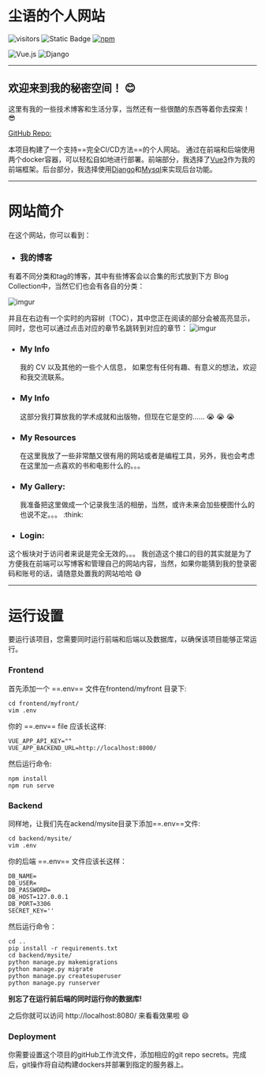 #  尘语的个人网站
![visitors](https://visitor-badge.laobi.icu/badge?page_id=moringspeaker.visitor-badge) ![Static Badge](https://img.shields.io/badge/python-3.8-blue) [![npm](https://img.shields.io/npm/v/vue.svg)](https://www.npmjs.com/package/vue)

![Vue.js](https://img.shields.io/badge/vuejs-%2335495e.svg?style=for-the-badge&logo=vuedotjs&logoColor=%234FC08D) ![Django](https://img.shields.io/badge/django-%23092E20.svg?style=for-the-badge&logo=django&logoColor=white)

 ---
## 欢迎来到我的秘密空间！ :blush:
这里有我的一些技术博客和生活分享，当然还有一些很酷的东西等着你去探索！ :sunglasses:

[GitHub Repo:](https://github.com/moringspeaker/mysite)

本项目构建了一个支持==完全CI/CD方法==的个人网站。 通过在前端和后端使用两个docker容器，可以轻松自如地进行部署。前端部分，我选择了[Vue3](https://github.com/vuejs/core)作为我的前端框架。后台部分，我选择使用[Django](https://github.com/django/django)和[Mysql](https://www.mysql.com/)来实现后台功能。

---
# 网站简介
在这个网站，你可以看到：
- ### 我的博客

有着不同分类和tag的博客，其中有些博客会以合集的形式放到下方 Blog Collection中，当然它们也会有各自的分类：

![imgur](https://i.imgur.com/eLrTbFr.png "Blogs navigation bar")

并且在右边有一个实时的内容树（TOC），其中您正在阅读的部分会被高亮显示，同时，您也可以通过点击对应的章节名跳转到对应的章节：
![imgur](https://i.imgur.com/oTI4xZB.png)

- ### My Info
  我的 CV 以及其他的一些个人信息， 如果您有任何有趣、有意义的想法，欢迎和我交流联系。
- ### My Info
  这部分我打算放我的学术成就和出版物，但现在它是空的...... :sob: :sob: :sob:
- ### My Resources
  在这里我放了一些非常酷又很有用的网站或者是编程工具，另外，我也会考虑在这里加一点喜欢的书和电影什么的。。。
- ### My Gallery:
  我准备把这里做成一个记录我生活的相册，当然，或许未来会加些梗图什么的也说不定。。。 :think:
- ### Login:
 这个板块对于访问者来说是完全无效的。。。 我创造这个接口的目的其实就是为了方便我在前端可以写博客和管理自己的网站内容，当然，如果你能猜到我的登录密码和账号的话，请随意处置我的网站哈哈 :sweat_smile:


---
# 运行设置
要运行该项目，您需要同时运行前端和后端以及数据库，以确保该项目能够正常运行。

### Frontend
首先添加一个 ==.env== 文件在frontend/myfront 目录下:
```shell
cd frontend/myfront/
vim .env
```
你的 ==.env== file 应该长这样:
```
VUE_APP_API_KEY=""
VUE_APP_BACKEND_URL=http://localhost:8000/
```
然后运行命令:
```shell
npm install
npm run serve
```

### Backend
同样地，让我们先在ackend/mysite目录下添加==.env==文件:
```shell
cd backend/mysite/
vim .env
```
你的后端 ==.env== 文件应该长这样：
```
DB_NAME=
DB_USER=
DB_PASSWORD=
DB_HOST=127.0.0.1
DB_PORT=3306
SECRET_KEY=''
```
然后运行命令：
```shell
cd ..
pip install -r requirements.txt
cd backend/mysite/
python manage.py makemigrations
python manage.py migrate
python manage.py createsuperuser
python manage.py runserver
```

**别忘了在运行前后端的同时运行你的数据库!**

之后你就可以访问 http://localhost:8080/ 来看看效果啦 :smile:

### Deployment

你需要设置这个项目的gitHub工作流文件，添加相应的git repo secrets。完成后，git操作将自动构建dockers并部署到指定的服务器上。
